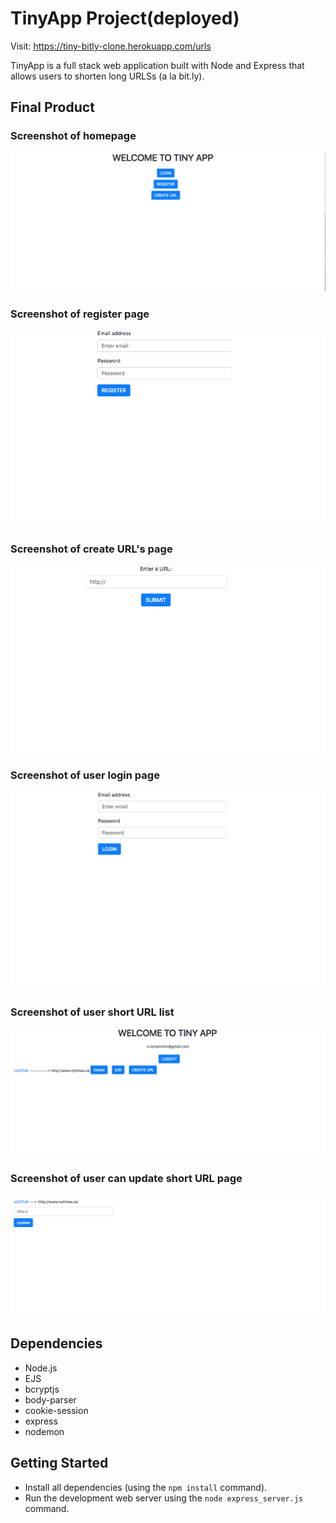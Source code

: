 # TinyApp Project(deployed)

Visit: https://tiny-bitly-clone.herokuapp.com/urls

TinyApp is a full stack web application built with Node and Express that allows users to shorten long URLSs (a la bit.ly).

## Final Product

### Screenshot of homepage
!["Screenshot of homepage"](https://github.com/ktoroshchin/tinyApp-2.0/blob/master/docs/homepage.png)
### Screenshot of register page
!["Screenshot of register page"](https://github.com/ktoroshchin/tinyApp-2.0/blob/master/docs/register_page.png)
### Screenshot of create URL's page
!["Screenshot of create URL's page"](https://github.com/ktoroshchin/tinyApp-2.0/blob/master/docs/create_url.png)
### Screenshot of user login page
!["Screenshot of user login page"](https://github.com/ktoroshchin/tinyApp-2.0/blob/master/docs/user_login.png)
### Screenshot of user short URL list
!["Screenshot of user short URL list"](https://github.com/ktoroshchin/tinyApp-2.0/blob/master/docs/user_short_urls.png)
### Screenshot of user can update short URL page
!["Screenshot of user can update short URL page"](https://github.com/ktoroshchin/tinyApp-2.0/blob/master/docs/user_update_url.png)

## Dependencies

- Node.js
- EJS
- bcryptjs
- body-parser
- cookie-session
- express
- nodemon

## Getting Started

- Install all dependencies (using the `npm install` command).
- Run the development web server using the `node express_server.js` command.
